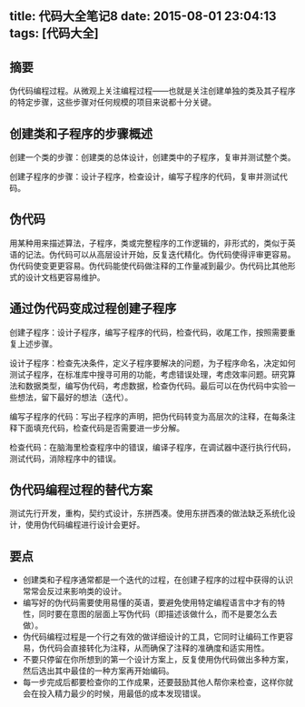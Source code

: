 title: 代码大全笔记8
date: 2015-08-01 23:04:13
tags: [代码大全]
---

## 摘要
伪代码编程过程。从微观上关注编程过程——也就是关注创建单独的类及其子程序的特定步骤，这些步骤对任何规模的项目来说都十分关键。

<!--more-->

## 创建类和子程序的步骤概述

创建一个类的步骤：创建类的总体设计，创建类中的子程序，复审并测试整个类。

创建子程序的步骤：设计子程序，检查设计，编写子程序的代码，复审并测试代码。

## 伪代码

用某种用来描述算法，子程序，类或完整程序的工作逻辑的，非形式的，类似于英语的记法。伪代码可以从高层设计开始，反复迭代精化。伪代码使得评审更容易。伪代码使变更更容易。伪代码能使代码做注释的工作量减到最少。伪代码比其他形式的设计文档更容易维护。

## 通过伪代码变成过程创建子程序

创建子程序：设计子程序，编写子程序的代码，检查代码，收尾工作，按照需要重复上述步骤。

设计子程序：检查先决条件，定义子程序要解决的问题，为子程序命名，决定如何测试子程序，在标准库中搜寻可用的功能，考虑错误处理，考虑效率问题。研究算法和数据类型，编写伪代码，考虑数据，检查伪代码。最后可以在伪代码中实验一些想法，留下最好的想法（迭代）。

编写子程序的代码：写出子程序的声明，把伪代码转变为高层次的注释，在每条注释下面填充代码，检查代码是否需要进一步分解。

检查代码：在脑海里检查程序中的错误，编译子程序，在调试器中逐行执行代码，测试代码，消除程序中的错误。

## 伪代码编程过程的替代方案

测试先行开发，重构，契约式设计，东拼西凑。使用东拼西凑的做法缺乏系统化设计，使用伪代码编程进行设计会更好。

## 要点

* 创建类和子程序通常都是一个迭代的过程，在创建子程序的过程中获得的认识常常会反过来影响类的设计。
* 编写好的伪代码需要使用易懂的英语，要避免使用特定编程语言中才有的特性，同时要在意图的层面上写伪代码（即描述该做什么，而不是要怎么去做）。
* 伪代码编程过程是一个行之有效的做详细设计的工具，它同时让编码工作更容易，伪代码会直接转化为注释，从而确保了注释的准确度和适实用性。
* 不要只停留在你所想到的第一个设计方案上，反复使用伪代码做出多种方案，然后选出其中最佳的一种方案再开始编码。
* 每一步完成后都要检查你的工作成果，还要鼓励其他人帮你来检查，这样你就会在投入精力最少的时候，用最低的成本发现错误。